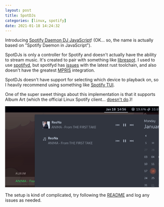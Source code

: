 ```yaml
---
layout: post
title: SpotDJs
categories: [linux, spotify]
date: 2021-01-18 14:24:32
---
```


Introducing [Spotify Daemon DJ JavaScript](https://github.com/scaryrawr/spotdjs)! (OK... so, the name is actually based on "Spotify Daemon in JavaScript").

SpotDJs is only a controller for Spotify and doesn't actually have the ability to stream music. It's created to pair with something like [librespot](https://github.com/librespot-org/librespot). I used to use [spotifyd](https://github.com/Spotifyd/spotifyd), but spotifyd has [issues](https://github.com/Spotifyd/spotifyd/issues/719) with the latest rust toolchain, and also doesn't have the greatest [MPRIS](https://specifications.freedesktop.org/mpris-spec/latest/) integration.

SpotDJs doesn't have support for selecting which device to playback on, so I heavily recommend using something like [Spotify TUI](https://github.com/Rigellute/spotify-tui).

One of the super sweet things about this implementation is that it supports Album Art (which the official Linux Spotify client... [doesn't do](https://community.spotify.com/t5/Desktop-Linux/Album-art-missing-from-notifications/td-p/4924475).)!

![Comparison Media Controls](/assets/spotdjs-compare.png)

The setup is kind of complicated, try following the [README](https://github.com/scaryrawr/spotdjs/blob/main/README.md) and log any issues as needed.